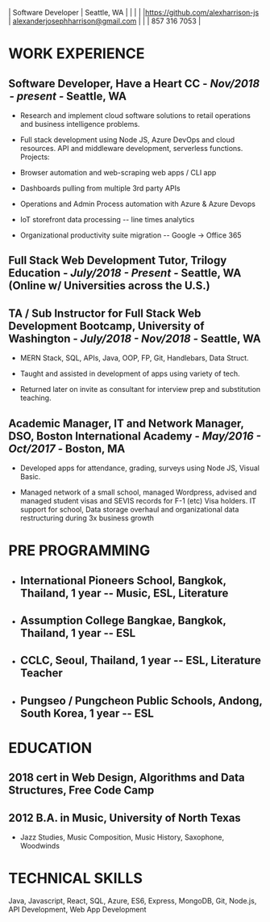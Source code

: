 | Software Developer                | Seattle, WA                       |
|                                   |                                   |
|https://github.com/alexharrison-js | alexanderjosephharrison@gmail.com |
|                                   | 857 316 7053                      |

 WORK EXPERIENCE
===============

Software Developer, Have a Heart CC - *Nov/2018  - present -* Seattle, WA
-------------------------------------------------------------------------

-   Research and implement cloud software solutions to retail operations
    and business intelligence problems.

-   Full stack development using Node JS, Azure DevOps and cloud
    resources. API and middleware development, serverless functions.
    Projects:

<!-- -->

-   Browser automation and web-scraping web apps / CLI app

-   Dashboards pulling from multiple 3rd party APIs

-   Operations and Admin Process automation with Azure & Azure Devops

-   IoT storefront data processing -- line times analytics

-   Organizational productivity suite migration -- Google -\> Office 365

Full Stack Web Development Tutor, Trilogy Education - *July/2018 - Present -* Seattle, WA (Online w/ Universities across the U.S.)
----------------------------------------------------------------------------------------------------------------------------------

TA / Sub Instructor for Full Stack Web Development Bootcamp, University of Washington - *July/2018 - Nov/2018 -* Seattle, WA
----------------------------------------------------------------------------------------------------------------------------

-   MERN Stack, SQL, APIs, Java, OOP, FP, Git, Handlebars, Data Struct.

-   Taught and assisted in development of apps using variety of tech.

-   Returned later on invite as consultant for interview prep and
    substitution teaching.

Academic Manager, IT and Network Manager, DSO, Boston International Academy - *May/2016 - Oct/2017 -* Boston, MA
----------------------------------------------------------------------------------------------------------------

-   Developed apps for attendance, grading, surveys using Node JS,
    Visual Basic.

-   Managed network of a small school, managed Wordpress, advised and
    managed student visas and SEVIS records for F-1 (etc) Visa holders.
    IT support for school, Data storage overhaul and organizational data
    restructuring during 3x business growth

PRE PROGRAMMING
===============

-   International Pioneers School, Bangkok, Thailand, 1 year -- Music, ESL, Literature
    ----------------------------------------------------------------------------------

-   Assumption College Bangkae, Bangkok, Thailand, 1 year -- ESL
    ------------------------------------------------------------

-   CCLC, Seoul, Thailand, 1 year -- ESL, Literature Teacher
    --------------------------------------------------------

-   Pungseo / Pungcheon Public Schools, Andong, South Korea, 1 year -- ESL
    ----------------------------------------------------------------------

EDUCATION
=========

2018 cert in Web Design, Algorithms and Data Structures, Free Code Camp
-----------------------------------------------------------------------

2012 B.A. in Music, University of North Texas
---------------------------------------------

-   Jazz Studies, Music Composition, Music History, Saxophone, Woodwinds

TECHNICAL SKILLS
================

Java, Javascript, React, SQL, Azure, ES6, Express, MongoDB, Git,
Node.js, API Development, Web App Development
